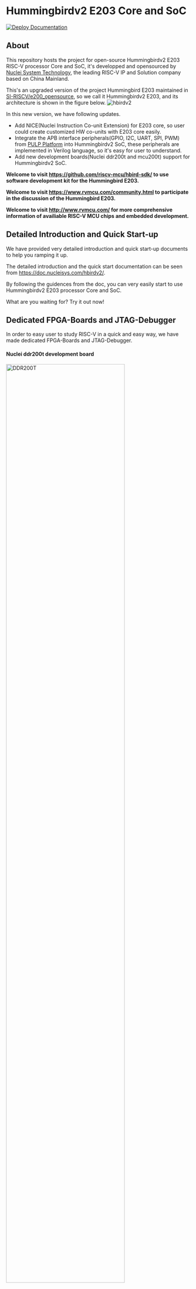 Hummingbirdv2 E203 Core and SoC 
===============================

[![Deploy Documentation](https://github.com/riscv-mcu/e203_hbirdv2/workflows/Deploy%20Documentation/badge.svg)](https://doc.nucleisys.com/hbirdv2)

About
-----

This repository hosts the project for open-source Hummingbirdv2 E203 RISC-V processor Core and SoC, it's developped and opensourced by [Nuclei System Technology](www.nucleisys.com), the leading RISC-V IP and Solution company based on China Mainland.

This's an upgraded version of the project Hummingbird E203 maintained in [SI-RISCV/e200_opensource](https://github.com/SI-RISCV/e200_opensource), so we call it Hummingbirdv2 E203, and its architecture is shown in the figure below.
![hbirdv2](pics/hbirdv2_soc.JPG)


In this new version, we have following updates.
* Add NICE(Nuclei Instruction Co-unit Extension) for E203 core, so user could create customized HW co-units with E203 core easily.
* Integrate the APB interface peripherals(GPIO, I2C, UART, SPI, PWM) from [PULP Platform](https://github.com/pulp-platform) into Hummingbirdv2 SoC, these peripherals are implemented in Verilog language, so it's easy for user to understand. 
* Add new development boards(Nuclei ddr200t and mcu200t) support for Hummingbirdv2 SoC. 

**Welcome to visit https://github.com/riscv-mcu/hbird-sdk/ to use software development kit for the Hummingbird E203.**

**Welcome to visit https://www.rvmcu.com/community.html to participate in the discussion of the Hummingbird E203.**

**Welcome to visit http://www.rvmcu.com/ for more comprehensive information of availiable RISC-V MCU chips and embedded development.**


Detailed Introduction and Quick Start-up
----------------------------------------

We have provided very detailed introduction and quick start-up documents to help you ramping it up. 

The detailed introduction and the quick start documentation can be seen 
from https://doc.nucleisys.com/hbirdv2/.

By following the guidences from the doc, you can very easily start to use Hummingbirdv2 E203 processor Core and SoC.

What are you waiting for? Try it out now!

Dedicated FPGA-Boards and JTAG-Debugger 
---------------------------------------

In order to easy user to study RISC-V in a quick and easy way, we have made dedicated FPGA-Boards and JTAG-Debugger.

#### Nuclei ddr200t development board

<img src="pics/DDR200T.JPG" width= 80% alt="DDR200T"/>

#### Nuclei mcu200t development board

<img src="pics/MCU200T.JPG" width= 80% alt="MCU200T"/>

#### Hummingbird Debugger

![Debugger](pics/debugger.JPG)

The detailed introduction and the relevant documentation can be seen from https://nucleisys.com/developboard.php.

HummingBird SDK
---------------

Click https://github.com/riscv-mcu/hbird-sdk for software development kit.

Release History
---------------

#### Notice

* **Many people asked if this core and SoC can be commercially used, the answer as below:**
  - According to the Apache 2.0 license, this open-sourced core can be used in commercial way.
  - But the feature is not full. 
  - The main purpose of this open-sourced core is to be used by students/university/research/
    and entry-level-beginners, hence, the commercial quality (bug-free) and service of this core
    is not not not warranted!!! 

#### Release 0.2.1, Feb 26, 2021

This is `release 0.2.1` of Hummingbirdv2.

+ Hbirdv2 SoC
  - Covert the peripheral IPs implemented in system verilog to verilog implementation.

+ SIM
  - Add new simulation tool(iVerilog) and wave viewer(GTKWave) support for Hummingbirdv2 SoC

#### Release 0.1.2, Nov 20, 2020

This is `release 0.1.2` of Hummingbirdv2.

+ Hbirdv2 SoC
  - Remove unused module
  - Add one more UART

+ FPGA
  - Add new development board(Nuclei mcu200t) support for Hummingbirdv2 SoC
 
#### Release 0.1.1, Jul 28, 2020

This is `release 0.1.1` of Hummingbirdv2.

NOTE:
  + This's an upgraded version of the project Hummingbird E203 maintained in
    [SI-RISCV/e200_opensource](https://github.com/SI-RISCV/e200_opensource).
  + Here are the new features of this release.
    - Add NICE(Nuclei Instruction Co-unit Extension) for E203 core
    - Integrate the APB interface peripherals(GPIO, I2C, UART, SPI, PWM) from PULP Platform
    - Add new development board(Nuclei ddr200t) support for Hummingbirdv2 SoC. 
#### Generate mcs and download
[![asciicast](https://asciinema.org/a/476656.svg)](https://asciinema.org/a/476656)



